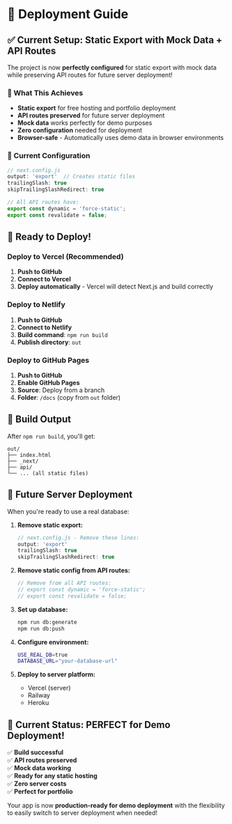 # 🚀 Deployment Guide

## ✅ Current Setup: Static Export with Mock Data + API Routes

The project is now **perfectly configured** for static export with mock data while preserving API routes for future server deployment!

### 🎯 What This Achieves
- **Static export** for free hosting and portfolio deployment
- **API routes preserved** for future server deployment
- **Mock data** works perfectly for demo purposes
- **Zero configuration** needed for deployment
- **Browser-safe** - Automatically uses demo data in browser environments

### 🔧 Current Configuration
```javascript
// next.config.js
output: 'export'  // Creates static files
trailingSlash: true
skipTrailingSlashRedirect: true
```

```typescript
// All API routes have:
export const dynamic = 'force-static';
export const revalidate = false;
```

## 🚀 Ready to Deploy!

### Deploy to Vercel (Recommended)
1. **Push to GitHub**
2. **Connect to Vercel**
3. **Deploy automatically** - Vercel will detect Next.js and build correctly

### Deploy to Netlify
1. **Push to GitHub**
2. **Connect to Netlify**
3. **Build command**: `npm run build`
4. **Publish directory**: `out`

### Deploy to GitHub Pages
1. **Push to GitHub**
2. **Enable GitHub Pages**
3. **Source**: Deploy from a branch
4. **Folder**: `/docs` (copy from `out` folder)

## 📁 Build Output

After `npm run build`, you'll get:
```
out/
├── index.html
├── _next/
├── api/
└── ... (all static files)
```

## 🔄 Future Server Deployment

When you're ready to use a real database:

1. **Remove static export:**
   ```javascript
   // next.config.js - Remove these lines:
   output: 'export'
   trailingSlash: true
   skipTrailingSlashRedirect: true
   ```

2. **Remove static config from API routes:**
   ```typescript
   // Remove from all API routes:
   // export const dynamic = 'force-static';
   // export const revalidate = false;
   ```

3. **Set up database:**
   ```bash
   npm run db:generate
   npm run db:push
   ```

4. **Configure environment:**
   ```bash
   USE_REAL_DB=true
   DATABASE_URL="your-database-url"
   ```

5. **Deploy to server platform:**
   - Vercel (server)
   - Railway
   - Heroku

## 🎉 Current Status: PERFECT for Demo Deployment!

✅ **Build successful**  
✅ **API routes preserved**  
✅ **Mock data working**  
✅ **Ready for any static hosting**  
✅ **Zero server costs**  
✅ **Perfect for portfolio**  

Your app is now **production-ready for demo deployment** with the flexibility to easily switch to server deployment when needed! 